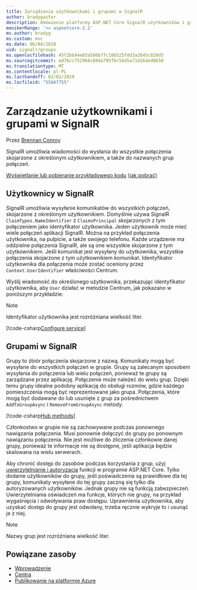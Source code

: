 ```yaml
---
title: Zarządzanie użytkownikami i grupami w SignalR
author: bradygaster
description: Omówienie platformy ASP.NET Core SignalR użytkowników i grup zarządzania.
monikerRange: '>= aspnetcore-2.1'
ms.author: bradyg
ms.custom: mvc
ms.date: 06/04/2018
uid: signalr/groups
ms.openlocfilehash: 45f2bb44e03a586b7fc186525fdd3a2645c820d5
ms.sourcegitcommit: ed76cc752966c604a795fbc56d5a71d16ded0b58
ms.translationtype: MT
ms.contentlocale: pl-PL
ms.lasthandoff: 02/02/2019
ms.locfileid: "55667755"
---
```

# <a name="manage-users-and-groups-in-signalr"></a>Zarządzanie użytkownikami i grupami w SignalR

Przez [Brennan Conroy](https://github.com/BrennanConroy)

SignalR umożliwia wiadomości do wysłania do wszystkie połączenia skojarzone z określonym użytkownikiem, a także do nazwanych grup połączeń.

[Wyświetlanie lub pobieranie przykładowego kodu](https://github.com/aspnet/Docs/tree/master/aspnetcore/signalr/groups/sample/) [(jak pobrać)](xref:index#how-to-download-a-sample)

## <a name="users-in-signalr"></a>Użytkownicy w SignalR

SignalR umożliwia wysyłanie komunikatów do wszystkich połączeń, skojarzone z określonym użytkownikiem. Domyślnie używa SignalR `ClaimTypes.NameIdentifier` z `ClaimsPrincipal` skojarzonych z tym połączeniem jako identyfikator użytkownika. Jeden użytkownik może mieć wiele połączeń aplikacji SignalR. Można na przykład połączenia użytkownika, na pulpicie, a także swojego telefonu. Każde urządzenie ma oddzielne połączenia SignalR, ale są one wszystkie skojarzone z tym użytkownikiem. Jeśli komunikat jest wysyłany do użytkownika, wszystkie połączenia skojarzone z tym użytkownikiem komunikat. Identyfikator użytkownika dla połączenia może zostać oceniony przez `Context.UserIdentifier` właściwości Centrum.

Wyślij wiadomość do określonego użytkownika, przekazując identyfikator użytkownika, aby `User` działać w metodzie Centrum, jak pokazano w poniższym przykładzie:

> [!NOTE]
> Identyfikator użytkownika jest rozróżniana wielkość liter.

[!code-csharp[Configure service](groups/sample/hubs/chathub.cs?range=29-32)]

## <a name="groups-in-signalr"></a>Grupami w SignalR

Grupy to zbiór połączenia skojarzone z nazwą. Komunikaty mogą być wysyłane do wszystkich połączeń w grupie. Grupy są zalecanym sposobem wysyłania do połączenia lub wielu połączeń, ponieważ te grupy są zarządzane przez aplikację. Połączenie może należeć do wielu grup. Dzięki temu grupy idealne podobny aplikację do obsługi rozmów, gdzie każdego pomieszczenia mogą być reprezentowane jako grupa. Połączenia, które mogą być dodawane do lub usunięte z grup za pośrednictwem `AddToGroupAsync` i `RemoveFromGroupAsync` metody.

[!code-csharp[Hub methods](groups/sample/hubs/chathub.cs?range=15-27)]

Członkostwo w grupie nie są zachowywane podczas ponownego nawiązania połączenia. Musi ponownie dołączyć do grupy po ponownym nawiązaniu połączenia. Nie jest możliwe do zliczenia członkowie danej grupy, ponieważ te informacje nie są dostępne, jeśli aplikacja będzie skalowana na wielu serwerach.

Aby chronić dostęp do zasobów podczas korzystania z grup, użyj [uwierzytelnianie i autoryzacja](xref:signalr/authn-and-authz) funkcji w programie ASP.NET Core. Tylko dodanie użytkowników do grupy, jeśli poświadczenia są prawidłowe dla tej grupy, komunikaty wysyłane do tej grupy zaczną się tylko dla autoryzowanych użytkowników. Jednak grupy nie są funkcją zabezpieczeń. Uwierzytelniania oświadczeń ma funkcje, których nie grupy, na przykład wygaśnięcia i odwoływania praw dostępu. Uprawnienia użytkownika, aby uzyskać dostęp do grupy jest odwołany, trzeba ręcznie wykryje to i usunąć je z niej.

> [!NOTE]
> Nazwy grup jest rozróżniana wielkość liter.

## <a name="related-resources"></a>Powiązane zasoby

* [Wprowadzenie](xref:tutorials/signalr)
* [Centra](xref:signalr/hubs)
* [Publikowanie na platformie Azure](xref:signalr/publish-to-azure-web-app)
